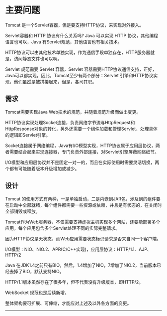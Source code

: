 #   主要问题

Tomcat 是一个Servlet容器，但是要支持HTTP协议，来实现对外接入。

Servlet容器和 HTTP 协议有什么关系吗? Java 可以实现 HTTP 协议，其他编程语言也可以，Java 有Servlet规范，其他语言也有相关技术。

HTTP协议可以由其他技术单独实现，作为通信手段单独存在，HTTP服务器就是，访问静态文件也可以啊。

Servlet 规范需要 Servlet 容器，Servlet 容器需要HTTP协议通信支持，正好，Java可以都实现，因此，Tomcat至少有两个部分：Servlet 引擎和HTTP协议实现，他们虽然是被拼接起来，但是，各司其职。

##  需求

Tomcat需要实现Java Web技术的规范，并随着规范升级而做出变更。

HTTP协议实现处理Socket连接，负责网络字节流与HttpRequest和HttpResponse对象的转化，另外还需要一个组件加载和管理Servlet，处理具体的逻辑即Servlet引擎。

Socket连接属于网络编程，Java有I/O模型实现，HTTP协议属于应用层协议，两者需要结合起来实现连接器，专门负责外部连接，对Servlet引擎屏蔽网络细节。

I/O模型和应用层协议并不是固定一对一的，而且在实际使用时需要灵活切换，两个都有可能随着版本升级增加或减少。

##  设计

Tomcat 的使用方式有两种，一是单独启动，二是内嵌到JAR包，涉及到的组件要在启动中全部就绪，每个组件都需要一些资源或依赖，并且是有状态的，在关闭时全部销毁或释放。

Tomcat作为Web服务器，不仅需要支持虚拟主机实现多个网站，还要能部署多个应用，每个应用包含多个Servlet处理不同的实际完整请求。

因为HTTP协议是无状态，而Web应用需要状态标识请求是否来自同一个客户端。

I/O模型：NIO、NIO.2、APR(C/C++实现)，应用层协议：HTTP/1.1、AJP、HTTP/2

Java 在JDK1.4之前只有BIO，然后，1.4增加了NIO，7增加了NIO.2，当前版本已经去掉了BIO，默认支持NIO。

HTTP/1.1版本虽然存在了很多年，但不代表没有升级版本，即HTTP/2。

WebSocket 规范也是后续新增。

整体架构要可扩展、可伸缩，才能应对上述及以外各方面的变更。

----